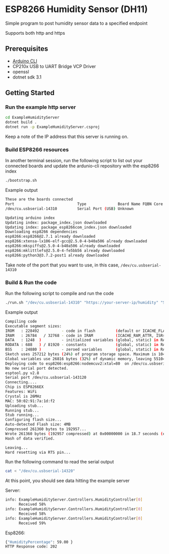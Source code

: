 # ESP8266 Humidity Sensor (DH11)

Simple program to post humidity sensor data to a specified endpoint

Supports both http and https

## Prerequisites

* [Arduino CLI](https://arduino.github.io/arduino-cli/installation/)
* CP210x USB to UART Bridge VCP Driver
* openssl
* dotnet sdk 3.1

## Getting Started

### Run the example http server

```bash
cd ExampleHumidityServer
dotnet build .
dotnet run -p ExampleHumidityServer.csproj
```

Keep a note of the IP address that this server is running on.

### Build ESP8266 resources

In another terminal session, run the following script to list out your connected boards and update the ardunio-cli repository with the esp8266 index

```bash
./bootstrap.sh
```

Example output

```bash
These are the boards connected
Port                            Type              Board Name FQBN Core
/dev/cu.usbserial-14310         Serial Port (USB) Unknown

Updating arduino index
Updating index: package_index.json downloaded
Updating index: package_esp8266com_index.json downloaded
Downloading esp8266 dependencies
esp8266:esp8266@2.7.1 already downloaded
esp8266:xtensa-lx106-elf-gcc@2.5.0-4-b40a506 already downloaded
esp8266:mkspiffs@2.5.0-4-b40a506 already downloaded
esp8266:mklittlefs@2.5.0-4-fe5bb56 already downloaded
esp8266:python3@3.7.2-post1 already downloaded
```

Take note of the port that you want to use, in this case, `/dev/cu.usbserial-14310`

### Build & Run the code

Run the following script to compile and run the code

```bash
./run.sh "/dev/cu.usbserial-14310" "https://your-server-ip/humidity" "SSID" "password"
```

Example output

```bash
Compiling code
Executable segment sizes:
IROM   : 228492          - code in flash         (default or ICACHE_FLASH_ATTR)
IRAM   : 26784   / 32768 - code in IRAM          (ICACHE_RAM_ATTR, ISRs...)
DATA   : 1248  )         - initialized variables (global, static) in RAM/HEAP
RODATA : 688   ) / 81920 - constants             (global, static) in RAM/HEAP
BSS    : 24880 )         - zeroed variables      (global, static) in RAM/HEAP
Sketch uses 257212 bytes (24%) of program storage space. Maximum is 1044464 bytes.
Global variables use 26816 bytes (32%) of dynamic memory, leaving 55104 bytes for local variables. Maximum is 81920 bytes.
Deploying code to esp8266:esp8266:nodemcuv2:xtal=80  on /dev/cu.usbserial-143120
No new serial port detected.
esptool.py v2.8
Serial port /dev/cu.usbserial-143120
Connecting....
Chip is ESP8266EX
Features: WiFi
Crystal is 26MHz
MAC: 50:02:91:7a:1d:f2
Uploading stub...
Running stub...
Stub running...
Configuring flash size...
Auto-detected Flash size: 4MB
Compressed 261360 bytes to 192957...
Wrote 261360 bytes (192957 compressed) at 0x00000000 in 18.7 seconds (effective 111.8 kbit/s)...
Hash of data verified.

Leaving...
Hard resetting via RTS pin...
```

Run the following command to read the serial output

```bash
cat < "/dev/cu.usbserial-14320"
```

At this point, you should see data hitting the example server

Server:

```bash
info: ExampleHumidityServer.Controllers.HumidityController[0]
      Received 58%
info: ExampleHumidityServer.Controllers.HumidityController[0]
      Received 58%
info: ExampleHumidityServer.Controllers.HumidityController[0]
      Received 59%
```

Esp8266:

```bash
{"HumidityPercentage": 59.00 }
HTTP Response code: 202
```
